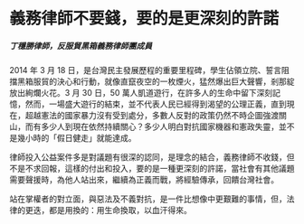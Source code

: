 # 義務律師不要錢，要的是更深刻的許諾

##### 丁穩勝律師，反服貿黑箱義務律師團成員

2014 年 3 月 18 日，是台灣民主發展歷程的重要里程碑，學生佔領立院、誓言阻擋黑箱服貿的決心和行動，就像直竄夜空的一枚煙火，猛然爆出巨大聲響，剎那綻放出絢爛火花。3 月 30 日，50 萬人凱道遊行，在許多人的生命中留下深刻記憶，然而，一場盛大遊行的結束，並不代表人民已經得到渴望的公理正義，直到現在，超越憲法的國家暴力沒有受到處分，多數人反對的政策仍然不時企圖強渡關山，而有多少人到現在依然持續關心？多少人明白對抗國家機器和憲政失靈，並不是幾小時的「假日健走」就能達成。

律師投入公益案件多是對議題有很深的認同，是理念的結合，義務律師不收錢，但不是不求回報，這樣的付出和投入，要的是一種更深刻的許諾，當社會有其他議題需要聲援時，為他人站出來，繼續為正義而戰，將經驗傳承，回饋台灣社會。

站在掌權者的對立面，與惡法及不義對抗，是一件比想像中更艱難的事情，但，法律的更迭，都是用換的：用生命換取，以血汗得來。